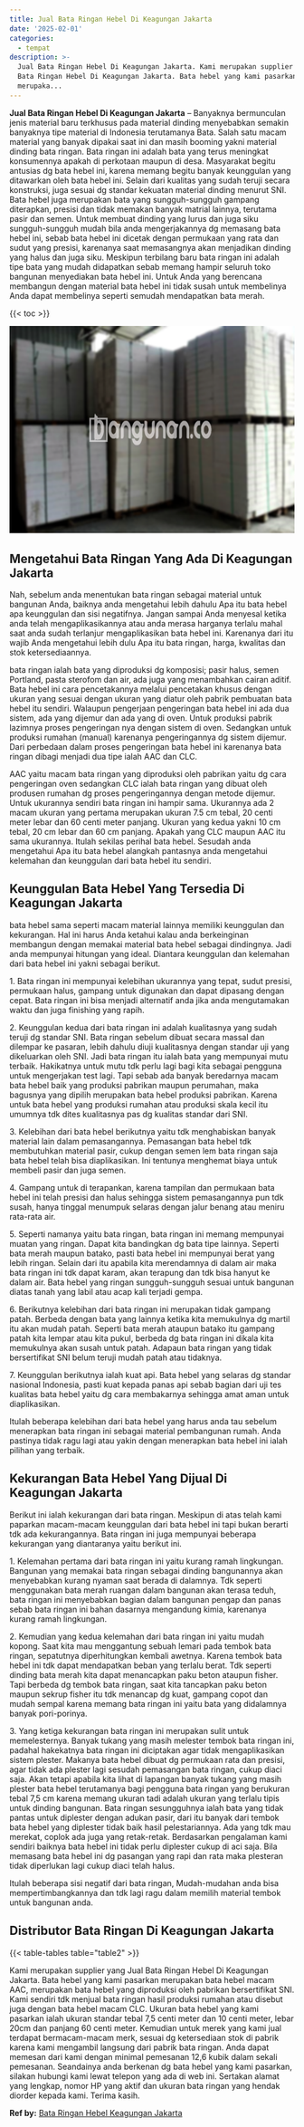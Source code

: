 ```yaml
---
title: Jual Bata Ringan Hebel Di Keagungan Jakarta
date: '2025-02-01'
categories:
  - tempat
description: >-
  Jual Bata Ringan Hebel Di Keagungan Jakarta. Kami merupakan supplier yang Jual
  Bata Ringan Hebel Di Keagungan Jakarta. Bata hebel yang kami pasarkan
  merupaka...
---
```


**Jual Bata Ringan Hebel Di Keagungan Jakarta** – Banyaknya bermunculan jenis material baru terkhusus pada material dinding menyebabkan semakin banyaknya tipe material di Indonesia terutamanya Bata. Salah satu macam material yang banyak dipakai saat ini dan masih booming yakni material dinding bata ringan. Bata ringan ini adalah bata yang terus meningkat konsumennya apakah di perkotaan maupun di desa. Masyarakat begitu antusias dg bata hebel ini, karena memang begitu banyak keunggulan yang ditawarkan oleh bata hebel ini. Selain dari kualitas yang sudah teruji secara konstruksi, juga sesuai dg standar kekuatan material dinding menurut SNI. Bata hebel juga merupakan bata yang sungguh-sungguh gampang diterapkan, presisi dan tidak memakan banyak matrial lainnya, terutama pasir dan semen. Untuk membuat dinding yang lurus dan juga siku sungguh-sungguh mudah bila anda mengerjakannya dg memasang bata hebel ini, sebab bata hebel ini dicetak dengan permukaan yang rata dan sudut yang presisi, karenanya saat memasangnya akan menjadikan dinding yang halus dan juga siku. Meskipun terbilang baru bata ringan ini adalah tipe bata yang mudah didapatkan sebab memang hampir seluruh toko bangunan menyediakan bata hebel ini. Untuk Anda yang berencana membangun dengan material bata hebel ini tidak susah untuk membelinya Anda dapat membelinya seperti semudah mendapatkan bata merah.

{{< toc >}}

![Jual Bata Ringan Hebel Di Keagungan Jakarta](/images/jual-hebel-murah-38.png)

## Mengetahui Bata Ringan Yang Ada Di Keagungan Jakarta

Nah, sebelum anda menentukan bata ringan sebagai material untuk bangunan Anda, baiknya anda mengetahui lebih dahulu Apa itu bata hebel apa keunggulan dan sisi negatifnya. Jangan sampai Anda menyesal ketika anda telah mengaplikasikannya atau anda merasa harganya terlalu mahal saat anda sudah terlanjur mengaplikasikan bata hebel ini. Karenanya dari itu wajib Anda mengetahui lebih dulu Apa itu bata ringan, harga, kwalitas dan stok ketersediaannya.

bata ringan ialah bata yang diproduksi dg komposisi; pasir halus, semen Portland, pasta sterofom dan air, ada juga yang menambahkan cairan aditif. Bata hebel ini cara pencetakannya melalui pencetakan khusus dengan ukuran yang sesuai dengan ukuran yang diatur oleh pabrik pembuatan bata hebel itu sendiri. Walaupun pengerjaan pengeringan bata hebel ini ada dua sistem, ada yang dijemur dan ada yang di oven. Untuk produksi pabrik lazimnya proses pengeringan nya dengan sistem di oven. Sedangkan untuk produksi rumahan (manual) karenanya pengeringannya dg sistem dijemur. Dari perbedaan dalam proses pengeringan bata hebel ini karenanya bata ringan dibagi menjadi dua tipe ialah AAC dan CLC.

AAC yaitu macam bata ringan yang diproduksi oleh pabrikan yaitu dg cara pengeringan oven sedangkan CLC ialah bata ringan yang dibuat oleh produsen rumahan dg proses pengeringannya dengan metode dijemur. Untuk ukurannya sendiri bata ringan ini hampir sama. Ukurannya ada 2 macam ukuran yang pertama merupakan ukuran 7.5 cm tebal, 20 centi meter lebar dan 60 centi meter panjang. Ukuran yang kedua yakni 10 cm tebal, 20 cm lebar dan 60 cm panjang. Apakah yang CLC maupun AAC itu sama ukurannya. Itulah sekilas perihal bata hebel. Sesudah anda mengetahui Apa itu bata hebel alangkah pantasnya anda mengetahui kelemahan dan keunggulan dari bata hebel itu sendiri.

## Keunggulan Bata Hebel Yang Tersedia Di Keagungan Jakarta

bata hebel sama seperti macam material lainnya memiliki keunggulan dan kekurangan. Hal ini harus Anda ketahui kalau anda berkeinginan membangun dengan memakai material bata hebel sebagai dindingnya. Jadi anda mempunyai hitungan yang ideal. Diantara keunggulan dan kelemahan dari bata hebel ini yakni sebagai berikut.

1\. Bata ringan ini mempunyai kelebihan ukurannya yang tepat, sudut presisi, permukaan halus, gampang untuk digunakan dan dapat dipasang dengan cepat. Bata ringan ini bisa menjadi alternatif anda jika anda mengutamakan waktu dan juga finishing yang rapih.

2\. Keunggulan kedua dari bata ringan ini adalah kualitasnya yang sudah teruji dg standar SNI. Bata ringan sebelum dibuat secara massal dan dilempar ke pasaran, lebih dahulu diuji kualitasnya dengan standar uji yang dikeluarkan oleh SNI. Jadi bata ringan itu ialah bata yang mempunyai mutu terbaik. Hakikatnya untuk mutu tdk perlu lagi bagi kita sebagai pengguna untuk mengerjakan test lagi. Tapi sebab ada banyak beredarnya macam bata hebel baik yang produksi pabrikan maupun perumahan, maka bagusnya yang dipilih merupakan bata hebel produksi pabrikan. Karena untuk bata hebel yang produksi rumahan atau produksi skala kecil itu umumnya tdk dites kualitasnya pas dg kualitas standar dari SNI.

3\. Kelebihan dari bata hebel berikutnya yaitu tdk menghabiskan banyak material lain dalam pemasangannya. Pemasangan bata hebel tdk membutuhkan material pasir, cukup dengan semen lem bata ringan saja bata hebel telah bisa diaplikasikan. Ini tentunya menghemat biaya untuk membeli pasir dan juga semen.

4\. Gampang untuk di terapankan, karena tampilan dan permukaan bata hebel ini telah presisi dan halus sehingga sistem pemasangannya pun tdk susah, hanya tinggal menumpuk selaras dengan jalur benang atau meniru rata-rata air.

5\. Seperti namanya yaitu bata ringan, bata ringan ini memang mempunyai muatan yang ringan. Dapat kita bandingkan dg bata tipe lainnya. Seperti bata merah maupun batako, pasti bata hebel ini mempunyai berat yang lebih ringan. Selain dari itu apabila kita merendamnya di dalam air maka bata ringan ini tdk dapat karam, akan terapung dan tdk bisa hanyut ke dalam air. Bata hebel yang ringan sungguh-sungguh sesuai untuk bangunan diatas tanah yang labil atau acap kali terjadi gempa.

6\. Berikutnya kelebihan dari bata ringan ini merupakan tidak gampang patah. Berbeda dengan bata yang lainnya ketika kita memukulnya dg martil itu akan mudah patah. Seperti bata merah ataupun batako itu gampang patah kita lempar atau kita pukul, berbeda dg bata ringan ini dikala kita memukulnya akan susah untuk patah. Adapaun bata ringan yang tidak bersertifikat SNI belum teruji mudah patah atau tidaknya.

7\. Keunggulan berikutnya ialah kuat api. Bata hebel yang selaras dg standar nasional Indonesia, pasti kuat kepada panas api sebab bagian dari uji tes kualitas bata hebel yaitu dg cara membakarnya sehingga amat aman untuk diaplikasikan.

Itulah beberapa kelebihan dari bata hebel yang harus anda tau sebelum menerapkan bata ringan ini sebagai material pembangunan rumah. Anda pastinya tidak ragu lagi atau yakin dengan menerapkan bata hebel ini ialah pilihan yang terbaik.

## Kekurangan Bata Hebel Yang Dijual Di Keagungan Jakarta

Berikut ini ialah kekurangan dari bata ringan. Meskipun di atas telah kami paparkan macam-macam keunggulan dari bata hebel ini tapi bukan berarti tdk ada kekurangannya. Bata ringan ini juga mempunyai beberapa kekurangan yang diantaranya yaitu berikut ini.

1\. Kelemahan pertama dari bata ringan ini yaitu kurang ramah lingkungan. Bangunan yang memakai bata ringan sebagai dinding bangunannya akan menyebabkan kurang nyaman saat berada di dalamnya. Tdk seperti menggunakan bata merah ruangan dalam bangunan akan terasa teduh, bata ringan ini menyebabkan bagian dalam bangunan pengap dan panas sebab bata ringan ini bahan dasarnya mengandung kimia, karenanya kurang ramah lingkungan.

2\. Kemudian yang kedua kelemahan dari bata ringan ini yaitu mudah kopong. Saat kita mau menggantung sebuah lemari pada tembok bata ringan, sepatutnya diperhitungkan kembali awetnya. Karena tembok bata hebel ini tdk dapat mendapatkan beban yang terlalu berat. Tdk seperti dinding bata merah kita dapat menancapkan paku beton ataupun fisher. Tapi berbeda dg tembok bata ringan, saat kita tancapkan paku beton maupun sekrup fisher itu tdk menancap dg kuat, gampang copot dan mudah sempal karena memang bata ringan ini yaitu bata yang didalamnya banyak pori-porinya.

3\. Yang ketiga kekurangan bata ringan ini merupakan sulit untuk memelesternya. Banyak tukang yang masih melester tembok bata ringan ini, padahal hakekatnya bata ringan ini diciptakan agar tidak mengaplikasikan sistem plester. Makanya bata hebel dibuat dg permukaan rata dan presisi, agar tidak ada plester lagi sesudah pemasangan bata ringan, cukup diaci saja. Akan tetapi apabila kita lihat di lapangan banyak tukang yang masih plester bata hebel terutamanya bagi pengguna bata ringan yang berukuran tebal 7,5 cm karena memang ukuran tadi adalah ukuran yang terlalu tipis untuk dinding bangunan. Bata ringan sesungguhnya ialah bata yang tidak pantas untuk diplester dengan adukan pasir, dari itu banyak dari tembok bata hebel yang diplester tidak baik hasil pelestariannya. Ada yang tdk mau merekat, coplok ada juga yang retak-retak. Berdasarkan pengalaman kami sendiri baiknya bata hebel ini tidak perlu diplester cukup di aci saja. Bila memasang bata hebel ini dg pasangan yang rapi dan rata maka plesteran tidak diperlukan lagi cukup diaci telah halus.

Itulah beberapa sisi negatif dari bata ringan, Mudah-mudahan anda bisa mempertimbangkannya dan tdk lagi ragu dalam memilih material tembok untuk bangunan anda.

## Distributor Bata Ringan Di Keagungan Jakarta

{{< table-tables table="table2" >}}

Kami merupakan supplier yang Jual Bata Ringan Hebel Di Keagungan Jakarta. Bata hebel yang kami pasarkan merupakan bata hebel macam AAC, merupakan bata hebel yang diproduksi oleh pabrikan bersertifikat SNI. Kami sendiri tdk menjual bata ringan hasil produksi rumahan atau disebut juga dengan bata hebel macam CLC. Ukuran bata hebel yang kami pasarkan ialah ukuran standar tebal 7,5 centi meter dan 10 centi meter, lebar 20cm dan panjang 60 centi meter. Kemudian untuk merek yang kami jual terdapat bermacam-macam merk, sesuai dg ketersediaan stok di pabrik karena kami mengambil langsung dari pabrik bata ringan. Anda dapat memesan dari kami dengan minimal pemesanan 12,6 kubik dalam sekali pemesanan. Seandainya anda berkenan dg bata hebel yang kami pasarkan, silakan hubungi kami lewat telepon yang ada di web ini. Sertakan alamat yang lengkap, nomor HP yang aktif dan ukuran bata ringan yang hendak diorder kepada kami. Terima kasih.

**Ref by:** [Bata Ringan Hebel Keagungan Jakarta](https://id.wikipedia.org/wiki/Bata)
